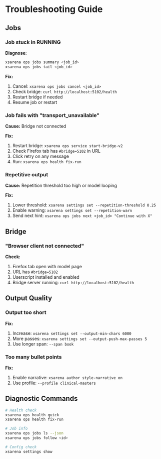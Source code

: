# Troubleshooting Guide

## Jobs

### Job stuck in RUNNING
**Diagnose:**
```bash
xsarena ops jobs summary <job_id>
xsarena ops jobs tail <job_id>
```

**Fix:**
1. Cancel: `xsarena ops jobs cancel <job_id>`
2. Check bridge: `curl http://localhost:5102/health`
3. Restart bridge if needed
4. Resume job or restart

### Job fails with "transport_unavailable"
**Cause:** Bridge not connected

**Fix:**
1. Restart bridge: `xsarena ops service start-bridge-v2`
2. Check Firefox tab has `#bridge=5102` in URL
3. Click retry on any message
4. Run: `xsarena ops health fix-run`

### Repetitive output
**Cause:** Repetition threshold too high or model looping

**Fix:**
1. Lower threshold: `xsarena settings set --repetition-threshold 0.25`
2. Enable warning: `xsarena settings set --repetition-warn`
3. Send next hint: `xsarena ops jobs next <job_id> "Continue with X"`

## Bridge

### "Browser client not connected"
**Check:**
1. Firefox tab open with model page
2. URL has `#bridge=5102`
3. Userscript installed and enabled
4. Bridge server running: `curl http://localhost:5102/health`

## Output Quality

### Output too short
**Fix:**
1. Increase: `xsarena settings set --output-min-chars 6000`
2. More passes: `xsarena settings set --output-push-max-passes 5`
3. Use longer span: `--span book`

### Too many bullet points
**Fix:**
1. Enable narrative: `xsarena author style-narrative on`
2. Use profile: `--profile clinical-masters`

## Diagnostic Commands

```bash
# Health check
xsarena ops health quick
xsarena ops health fix-run

# Job info
xsarena ops jobs ls --json
xsarena ops jobs follow <id>

# Config check
xsarena settings show
```

